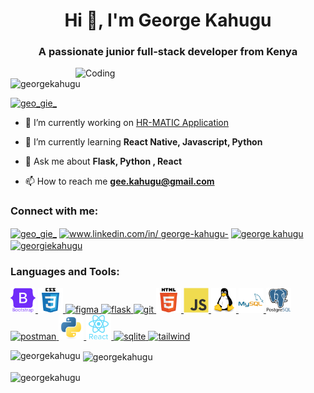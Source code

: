 <h1 align="center">Hi 👋, I'm George Kahugu</h1>
<h3 align="center">A passionate junior full-stack developer from Kenya</h3>

<img align="right" alt="Coding" width="400" src= https://i.pinimg.com/originals/81/17/8b/81178b47a8598f0c81c4799f2cdd4057.gif>

<p align="left"> <img src="https://komarev.com/ghpvc/?username=georgekahugu&label=Profile%20views&color=0e75b6&style=flat" alt="georgekahugu" /> </p>

<p align="left"> <a href="https://twitter.com/geo_gie_" target="blank"><img src="https://img.shields.io/twitter/follow/geo_gie_?logo=twitter&style=for-the-badge" alt="geo_gie_" /></a> </p>

- 🔭 I’m currently working on [HR-MATIC Application](https://github.com/GeorgeKahugu/HR-MATIC-APPLICATION.git)

- 🌱 I’m currently learning **React Native, Javascript, Python**

- 💬 Ask me about **Flask, Python , React**

- 📫 How to reach me **gee.kahugu@gmail.com**

<h3 align="left">Connect with me:</h3>
<p align="left">
<a href="https://twitter.com/geo_gie_" target="blank"><img align="center" src="https://raw.githubusercontent.com/rahuldkjain/github-profile-readme-generator/master/src/images/icons/Social/twitter.svg" alt="geo_gie_" height="30" width="40" /></a>
<a href="https://linkedin.com/in/george-kahugu-/" target="blank"><img align="center" src="https://raw.githubusercontent.com/rahuldkjain/github-profile-readme-generator/master/src/images/icons/Social/linked-in-alt.svg" alt="www.linkedin.com/in/ george-kahugu-" height="30" width="40" /></a>
<a href="https://fb.com/george kahugu" target="blank"><img align="center" src="https://raw.githubusercontent.com/rahuldkjain/github-profile-readme-generator/master/src/images/icons/Social/facebook.svg" alt="george kahugu" height="30" width="40" /></a>
<a href="https://instagram.com/georgiekahugu" target="blank"><img align="center" src="https://raw.githubusercontent.com/rahuldkjain/github-profile-readme-generator/master/src/images/icons/Social/instagram.svg" alt="georgiekahugu" height="30" width="40" /></a>
</p>

<h3 align="left">Languages and Tools:</h3>
<p align="left"> <a href="https://getbootstrap.com" target="_blank" rel="noreferrer"> <img src="https://raw.githubusercontent.com/devicons/devicon/master/icons/bootstrap/bootstrap-plain-wordmark.svg" alt="bootstrap" width="40" height="40"/> </a> <a href="https://www.w3schools.com/css/" target="_blank" rel="noreferrer"> <img src="https://raw.githubusercontent.com/devicons/devicon/master/icons/css3/css3-original-wordmark.svg" alt="css3" width="40" height="40"/> </a> <a href="https://www.figma.com/" target="_blank" rel="noreferrer"> <img src="https://www.vectorlogo.zone/logos/figma/figma-icon.svg" alt="figma" width="40" height="40"/> </a> <a href="https://flask.palletsprojects.com/" target="_blank" rel="noreferrer"> <img src="https://www.vectorlogo.zone/logos/pocoo_flask/pocoo_flask-icon.svg" alt="flask" width="40" height="40"/> </a> <a href="https://git-scm.com/" target="_blank" rel="noreferrer"> <img src="https://www.vectorlogo.zone/logos/git-scm/git-scm-icon.svg" alt="git" width="40" height="40"/> </a> <a href="https://www.w3.org/html/" target="_blank" rel="noreferrer"> <img src="https://raw.githubusercontent.com/devicons/devicon/master/icons/html5/html5-original-wordmark.svg" alt="html5" width="40" height="40"/> </a> <a href="https://developer.mozilla.org/en-US/docs/Web/JavaScript" target="_blank" rel="noreferrer"> <img src="https://raw.githubusercontent.com/devicons/devicon/master/icons/javascript/javascript-original.svg" alt="javascript" width="40" height="40"/> </a> <a href="https://www.linux.org/" target="_blank" rel="noreferrer"> <img src="https://raw.githubusercontent.com/devicons/devicon/master/icons/linux/linux-original.svg" alt="linux" width="40" height="40"/> </a> <a href="https://www.mysql.com/" target="_blank" rel="noreferrer"> <img src="https://raw.githubusercontent.com/devicons/devicon/master/icons/mysql/mysql-original-wordmark.svg" alt="mysql" width="40" height="40"/> </a> <a href="https://www.postgresql.org" target="_blank" rel="noreferrer"> <img src="https://raw.githubusercontent.com/devicons/devicon/master/icons/postgresql/postgresql-original-wordmark.svg" alt="postgresql" width="40" height="40"/> </a> <a href="https://postman.com" target="_blank" rel="noreferrer"> <img src="https://www.vectorlogo.zone/logos/getpostman/getpostman-icon.svg" alt="postman" width="40" height="40"/> </a> <a href="https://www.python.org" target="_blank" rel="noreferrer"> <img src="https://raw.githubusercontent.com/devicons/devicon/master/icons/python/python-original.svg" alt="python" width="40" height="40"/> </a> <a href="https://reactjs.org/" target="_blank" rel="noreferrer"> <img src="https://raw.githubusercontent.com/devicons/devicon/master/icons/react/react-original-wordmark.svg" alt="react" width="40" height="40"/> </a> <a href="https://www.sqlite.org/" target="_blank" rel="noreferrer"> <img src="https://www.vectorlogo.zone/logos/sqlite/sqlite-icon.svg" alt="sqlite" width="40" height="40"/> </a> <a href="https://tailwindcss.com/" target="_blank" rel="noreferrer"> <img src="https://www.vectorlogo.zone/logos/tailwindcss/tailwindcss-icon.svg" alt="tailwind" width="40" height="40"/> </a> </p>

<p><img align="left" src="https://github-readme-stats.vercel.app/api/top-langs?username=georgekahugu&show_icons=true&locale=en&layout=compact" alt="georgekahugu" /></p>

<p>&nbsp;<img align="center" src="https://github-readme-stats.vercel.app/api?username=georgekahugu&show_icons=true&locale=en" alt="georgekahugu" /></p>

<p><img align="center" src="https://github-readme-streak-stats.herokuapp.com/?user=georgekahugu&" alt="georgekahugu" /></p>
